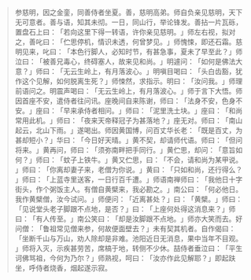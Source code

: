 > 参慈明，因之金銮，同善侍者坐夏。善，慈明高弟。师自负亲见慈明，天下无可意者。善与语，知其未彻。一日，同山行，举论锋发。善拈一片瓦砾，置盘石上曰：​「若向这里下得一转语，许你亲见慈明。​」师左右视，拟对之，善叱曰：​「伫思停机，情识未透，何曾梦见。​」师愧悚，即还石霜。慈明见来，叱曰：​「本色行脚人，必知时节，有甚急事，夏未了早至此？​」师泣曰：​「被善兄毒心，终碍塞人，故来见和尚。​」明遽问：​「如何是佛法大意？​」师曰：​「无云生岭上，有月落波心。​」明嗔目喝曰：​「头白齿豁，犹作这个见解，如何脱离生死？​」师悚然，求指示。明曰：​「汝问我。​」师理前语问之。明震声喝曰：​「无云生岭上，有月落波心。​」师于言下大悟。师因首座不安，遣侍者往问讯。座晚间自来陈谢，师曰：​「法身不安，色身不安。​」座曰：​「早来承侍者相问。​」师曰：​「泥里洗土块。​」座曰：​「和尚常用此机。​」师曰：​「夜来天帝释冠子为甚落地？​」座无对。师曰：​「南山起云，北山下雨。​」遂喝出。师因黄国博，问百丈华长老：​「既是百丈，为甚却短小？​」华曰：​「今日好天晴。​」黄不契，却请师代语。师曰：​「但问将来。​」黄再问，师曰：​「须弥南畔把手同行。​」黄伫思，却问：​「意旨如何？​」师曰：​「蚊子上铁牛。​」黄又伫思，曰：​「不会，请和尚为某甲说。​」师曰：​「你离却妻子来，老僧为你说。​」黄曰：​「只如和尚，还行得么？​」师曰：​「上蓝寺里送客，一日行百千遭。​」师语南禅师曰：​「我他日十字街头，作个粥饭主人。有僧自黄檗来，我必勘之。​」南公曰：​「何必他日。我作黄檗僧，汝今试问。​」师便问：​「近离甚处？​」曰：​「黄檗。​」师曰：​「见说堂头老子脚跟不点地，是否？​」曰：​「上座何处得这消息来？​」师曰：​「有人传至。​」南公笑曰：​「却是汝脚跟不点地。​」师亦大笑而去。好问僧：​「鲁祖常见僧来参，何故便面壁去？​」未有契其机者。自作偈曰：​「坐断千山与万山，劝人除却是非难。池阳近日无消息，果中当年不目观。​」师将入灭，示疾甚劳苦，席槁于地，转侧不少休。喆侍者垂泣曰：​「平生诃佛骂祖，今何为乃尔？​」师熟视，呵曰：​「汝亦作此见解耶？​」即起趺坐，呼侍者烧香，烟起遂示寂。


